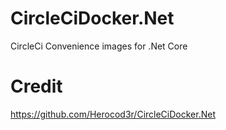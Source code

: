# CircleCiDocker.Net
CircleCi Convenience images for .Net Core

# Credit
https://github.com/Herocod3r/CircleCiDocker.Net